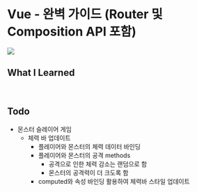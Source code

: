 # Vue - 완벽 가이드 (Router 및 Composition API 포함)
<img src="https://img-c.udemycdn.com/course/240x135/4861998_7208_4.jpg">

## What I Learned
<br>

## Todo
- 몬스터 슬레이어 게임
  - 체력 바 업데이트
    - 플레이어와 몬스터의 체력 데이터 바인딩
    - 플레이어와 몬스터의 공격 methods
      - 공격으로 인한 체력 감소는 랜덤으로 함
      - 몬스터의 공격력이 더 크도록 함
    - computed와 속성 바인딩 활용하여 체력바 스타일 업데이트
